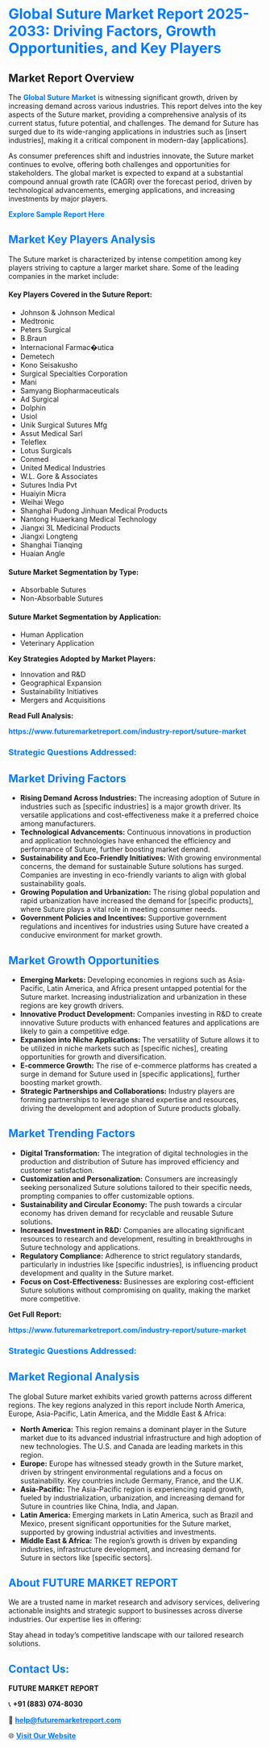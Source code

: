 <h1 style="color: #007BFF;">Global Suture Market Report 2025-2033: Driving Factors, Growth Opportunities, and Key Players</h1>

<section id="overview">
<h2>Market Report Overview</h2>
<p>The <a href="https://www.futuremarketreport.com/industry-report/suture-market" style="color: #007BFF; text-decoration: none;"><strong>Global Suture Market</strong></a> is witnessing significant growth, driven by increasing demand across various industries. This report delves into the key aspects of the Suture market, providing a comprehensive analysis of its current status, future potential, and challenges. The demand for Suture has surged due to its wide-ranging applications in industries such as [insert industries], making it a critical component in modern-day [applications].</p>
<p>As consumer preferences shift and industries innovate, the Suture market continues to evolve, offering both challenges and opportunities for stakeholders. The global market is expected to expand at a substantial compound annual growth rate (CAGR) over the forecast period, driven by technological advancements, emerging applications, and increasing investments by major players.</p>
</section>

<section id="overview">
<p><a href="https://www.futuremarketreport.com/request-sample/reportId=30829" style="color: #007BFF; text-decoration: none;"><strong>Explore Sample Report Here</strong></a></p>
</section>

<section id="key-players">
<h2 style="color: #007BFF;">Market Key Players Analysis</h2>
<p>The Suture market is characterized by intense competition among key players striving to capture a larger market share. Some of the leading companies in the market include:</p>
<h4>Key Players Covered in the Suture Report:</h4>
<ul><li>Johnson &amp; Johnson Medical</li><li>Medtronic</li><li>Peters Surgical</li><li>B.Braun</li><li>Internacional Farmac�utica</li><li>Demetech</li><li>Kono Seisakusho</li><li>Surgical Specialties Corporation</li><li>Mani</li><li>Samyang Biopharmaceuticals</li><li>Ad Surgical</li><li>Dolphin</li><li>Usiol</li><li>Unik Surgical Sutures Mfg</li><li>Assut Medical Sarl</li><li>Teleflex</li><li>Lotus Surgicals</li><li>Conmed</li><li>United Medical Industries</li><li>W.L. Gore &amp; Associates</li><li>Sutures India Pvt</li><li>Huaiyin Micra</li><li>Weihai Wego</li><li>Shanghai Pudong Jinhuan Medical Products</li><li>Nantong Huaerkang Medical Technology</li><li>Jiangxi 3L Medicinal Products</li><li>Jiangxi Longteng</li><li>Shanghai Tianqing</li><li>Huaian Angle</li></ul>
<h4>Suture Market Segmentation by Type:</h4>
<ul><li>Absorbable Sutures</li><li>Non-Absorbable Sutures</li></ul>

<h4>Suture Market Segmentation by Application:</h4>
<ul><li>Human Application</li><li>Veterinary Application</li></ul>
<p><strong>Key Strategies Adopted by Market Players:</strong></p>
<ul>
<li>Innovation and R&D</li>
<li>Geographical Expansion</li>
<li>Sustainability Initiatives</li>
<li>Mergers and Acquisitions</li>
</ul>
</section>

<section>
<p><strong>Read Full Analysis: </strong></p><a href="https://www.futuremarketreport.com/industry-report/suture-market" style="color: #007BFF; text-decoration: none;"><strong>https://www.futuremarketreport.com/industry-report/suture-market</strong></a>
<h3 style="color: #007BFF;">Strategic Questions Addressed:</h3>
</section>

<section id="driving-factors">
<h2 style="color: #007BFF;">Market Driving Factors</h2>
<ul>
<li><strong>Rising Demand Across Industries:</strong> The increasing adoption of Suture in industries such as [specific industries] is a major growth driver. Its versatile applications and cost-effectiveness make it a preferred choice among manufacturers.</li>
<li><strong>Technological Advancements:</strong> Continuous innovations in production and application technologies have enhanced the efficiency and performance of Suture, further boosting market demand.</li>
<li><strong>Sustainability and Eco-Friendly Initiatives:</strong> With growing environmental concerns, the demand for sustainable Suture solutions has surged. Companies are investing in eco-friendly variants to align with global sustainability goals.</li>
<li><strong>Growing Population and Urbanization:</strong> The rising global population and rapid urbanization have increased the demand for [specific products], where Suture plays a vital role in meeting consumer needs.</li>
<li><strong>Government Policies and Incentives:</strong> Supportive government regulations and incentives for industries using Suture have created a conducive environment for market growth.</li>
</ul>
</section>

<section id="growth-opportunities">
<h2 style="color: #007BFF;">Market Growth Opportunities</h2>
<ul>
<li><strong>Emerging Markets:</strong> Developing economies in regions such as Asia-Pacific, Latin America, and Africa present untapped potential for the Suture market. Increasing industrialization and urbanization in these regions are key growth drivers.</li>
<li><strong>Innovative Product Development:</strong> Companies investing in R&D to create innovative Suture products with enhanced features and applications are likely to gain a competitive edge.</li>
<li><strong>Expansion into Niche Applications:</strong> The versatility of Suture allows it to be utilized in niche markets such as [specific niches], creating opportunities for growth and diversification.</li>
<li><strong>E-commerce Growth:</strong> The rise of e-commerce platforms has created a surge in demand for Suture used in [specific applications], further boosting market growth.</li>
<li><strong>Strategic Partnerships and Collaborations:</strong> Industry players are forming partnerships to leverage shared expertise and resources, driving the development and adoption of Suture products globally.</li>
</ul>
</section>

<section id="trending-factors">
<h2 style="color: #007BFF;">Market Trending Factors</h2>
<ul>
<li><strong>Digital Transformation:</strong> The integration of digital technologies in the production and distribution of Suture has improved efficiency and customer satisfaction.</li>
<li><strong>Customization and Personalization:</strong> Consumers are increasingly seeking personalized Suture solutions tailored to their specific needs, prompting companies to offer customizable options.</li>
<li><strong>Sustainability and Circular Economy:</strong> The push towards a circular economy has driven demand for recyclable and reusable Suture solutions.</li>
<li><strong>Increased Investment in R&D:</strong> Companies are allocating significant resources to research and development, resulting in breakthroughs in Suture technology and applications.</li>
<li><strong>Regulatory Compliance:</strong> Adherence to strict regulatory standards, particularly in industries like [specific industries], is influencing product development and quality in the Suture market.</li>
<li><strong>Focus on Cost-Effectiveness:</strong> Businesses are exploring cost-efficient Suture solutions without compromising on quality, making the market more competitive.</li>
</ul>
</section>

<section>
<p><strong>Get Full Report: </strong></p><a href="https://www.futuremarketreport.com/industry-report/suture-market" style="color: #007BFF; text-decoration: none;"><strong>https://www.futuremarketreport.com/industry-report/suture-market</strong></a>
<h3 style="color: #007BFF;">Strategic Questions Addressed:</h3>
</section>


<section id="regional-analysis">
<h2 style="color: #007BFF;">Market Regional Analysis</h2>
<p>The global Suture market exhibits varied growth patterns across different regions. The key regions analyzed in this report include North America, Europe, Asia-Pacific, Latin America, and the Middle East & Africa:</p>
<ul>
<li><strong>North America:</strong> This region remains a dominant player in the Suture market due to its advanced industrial infrastructure and high adoption of new technologies. The U.S. and Canada are leading markets in this region.</li>
<li><strong>Europe:</strong> Europe has witnessed steady growth in the Suture market, driven by stringent environmental regulations and a focus on sustainability. Key countries include Germany, France, and the U.K.</li>
<li><strong>Asia-Pacific:</strong> The Asia-Pacific region is experiencing rapid growth, fueled by industrialization, urbanization, and increasing demand for Suture in countries like China, India, and Japan.</li>
<li><strong>Latin America:</strong> Emerging markets in Latin America, such as Brazil and Mexico, present significant opportunities for the Suture market, supported by growing industrial activities and investments.</li>
<li><strong>Middle East & Africa:</strong> The region’s growth is driven by expanding industries, infrastructure development, and increasing demand for Suture in sectors like [specific sectors].</li>
</ul>
</section>

<footer>
<h2 style="color: #007BFF;">About FUTURE MARKET REPORT</h2>
<p>We are a trusted name in market research and advisory services, delivering actionable insights and strategic support to businesses across diverse industries. Our expertise lies in offering:</p>

<p>Stay ahead in today’s competitive landscape with our tailored research solutions.</p>

<h2 style="color: #007BFF;">Contact Us:</h2>
<p><strong>FUTURE MARKET REPORT</strong></p>
<p>📞 <strong>+91 (883) 074-8030</strong></p>
<p>📧 <strong><a href="mailto:help@futuremarketreport.com" style="color: #007BFF;">help@futuremarketreport.com</a></strong></p>
<p>🌐 <strong><a href="https://www.futuremarketreport.com/" style="color: #007BFF;">Visit Our Website</a></strong></p>
</footer>